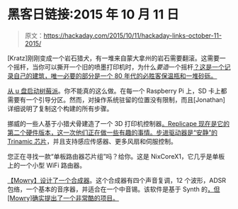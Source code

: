 # 黑客日链接:2015 年 10 月 11 日

> 原文：<https://hackaday.com/2015/10/11/hackaday-links-october-11-2015/>

[Kratz]刚刚变成一个岩石猎犬，有一堆来自蒙大拿州的岩石需要翻滚。这需要一个摇杆，当你可以撕开一个旧的喷墨打印机时，为什么*要造*一个摇杆[？这是一个记录自己的建筑，唯一必要的部分是一个 80 年代的必胜客保温瓶和一堆砂砾。](http://burnt-traces.com/?p=449)

[从 u 盘启动树莓派](http://jonathanmh.com/boot-raspberry-pi-from-a-usb-stick/)。你不能真的这么做。在每一个 Raspberry Pi 上，SD 卡上都需要有一个引导分区。然而，对操作系统驻留的位置没有限制，而且[Jonathan]详细说明了复制这个构建的所有步骤。

挪威的一些人基于小猎犬骨建造了一个 3D 打印机控制器[。Replicape 现在是它的第二个硬件版本，这一次他们正在做一些有趣的事情。步进驱动器是](https://www.kickstarter.com/projects/1924187374/replicape-a-smart-and-quiet-3d-printer-control-boa)[“安静”的 Trinamic 芯片](https://www.youtube.com/watch?v=g6Bxoqr8QlY)，并且支持感应传感器、更多风扇和伺服控制。

您正在寻找一款“单板路由器芯片组”吗？给你。这是 NixCoreX1，它几乎是单板上的一个小型 WiFi 路由器。

[【Mowry】设计了一个合成器](http://mintysynth.com/)。这个合成器有四个声音复调，12 个波形，ADSR 包络，一个基本的音序器，并适合在一个中音锡。该软件是基于 Synth 的[，但[Mowry]确实提出了一个非常酷的项目。](https://github.com/dzlonline/the_synth)